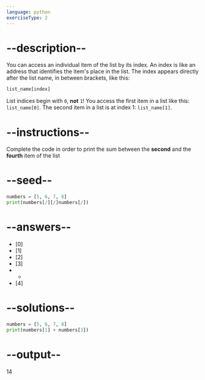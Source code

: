 ```yaml
---
language: python
exerciseType: 2
---
```


# --description--

You can access an individual item of the list by its index.
An index is like an address that identifies the item's place in the list.
The index appears directly after the list name, in between brackets, like this:
```python
list_name[index]
```

List indices begin with `0`, **not** `1`! You access the first item in a list like this: `list_name[0]`.
The second item in a list is at index 1: `list_name[1]`.

# --instructions--

Complete the code in order to print the sum between the **second** and the **fourth** item of the list

# --seed--

```python
numbers = [5, 6, 7, 8]
print(numbers[/][/]numbers[/])
```

# --answers--

- [0]
- [1]
- [2]
- [3]
-  + 
- [4]

# --solutions--

```python
numbers = [5, 6, 7, 8]
print(numbers[1] + numbers[3])
```

# --output--

14
